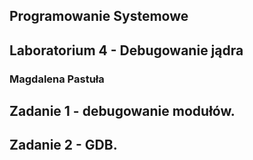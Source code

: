 ## Programowanie Systemowe
## Laboratorium 4 - Debugowanie jądra
### Magdalena Pastuła

## Zadanie 1 - debugowanie modułów.


## Zadanie 2 - GDB.

